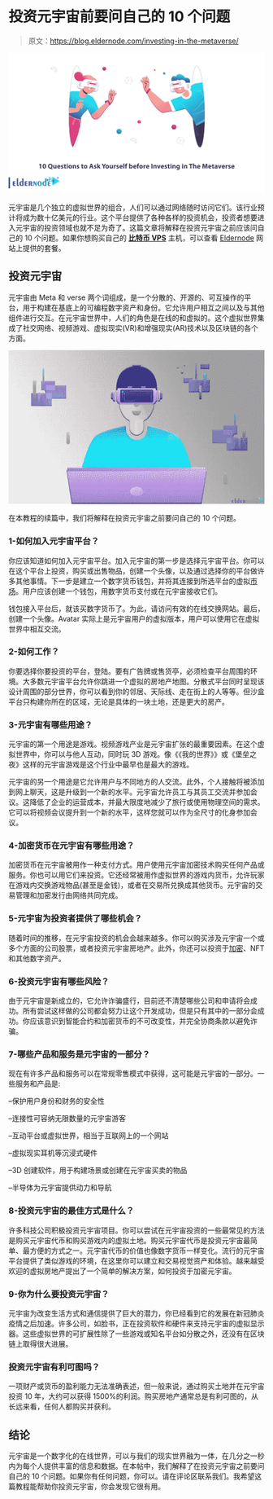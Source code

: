 # 投资元宇宙前要问自己的 10 个问题

> 原文：<https://blog.eldernode.com/investing-in-the-metaverse/>

![10 Questions to Ask Yourself before Investing in The Metaverse](img/14e93e1929055a2ece88ee1df3e0d891.png)

元宇宙是几个独立的虚拟世界的组合，人们可以通过网络随时访问它们。该行业预计将成为数十亿美元的行业。这个平台提供了各种各样的投资机会，投资者想要进入元宇宙的投资领域也就不足为奇了。这篇文章将解释在投资元宇宙之前应该问自己的 10 个问题。如果你想购买自己的 [**比特币 VPS**](https://eldernode.com/bitcoin-vps/) 主机，可以查看 [Eldernode](https://eldernode.com/) 网站上提供的套餐。

## **投资元宇宙**

元宇宙由 Meta 和 verse 两个词组成，是一个分散的、开源的、可互操作的平台，用于构建在基底上的可编程数字资产和身份。它允许用户相互之间以及与其他组件进行交互。在元宇宙世界中，人们的角色是在线的和虚拟的。这个虚拟世界集成了社交网络、视频游戏、虚拟现实(VR)和增强现实(AR)技术以及区块链的各个方面。

![Metaverse-platform](img/07e7021da7c82fc013a59050a91ed625.png)

在本教程的续篇中，我们将解释在投资元宇宙之前要问自己的 10 个问题。

### **1-如何加入元宇宙平台？**

你应该知道如何加入元宇宙平台。加入元宇宙的第一步是选择元宇宙平台。你可以在这个平台上投资，购买或出售物品，创建一个头像，以及通过选择你的平台做许多其他事情。下一步是建立一个数字货币钱包，并将其连接到所选平台的虚拟[市场](https://blog.eldernode.com/tag/marketing/)。用户应该创建一个钱包，用数字货币支付或在元宇宙接收它们。

钱包接入平台后，就该买数字货币了。为此，请访问有效的在线交换网站。最后，创建一个头像。Avatar 实际上是元宇宙用户的虚拟版本，用户可以使用它在虚拟世界中相互交流。

### **2-如何工作？**

你要选择你要投资的平台，登陆。要有广告牌或售货亭，必须检查平台周围的环境。大多数元宇宙平台允许你跳进一个虚拟的房地产地图。分散式平台同时呈现该设计周围的部分世界，你可以看到你的邻居、天际线、走在街上的人等等。但沙盒平台只构建你所在的区域，无论是具体的一块土地，还是更大的房产。

### **3-元宇宙有哪些用途？**

元宇宙的第一个用途是游戏。视频游戏产业是元宇宙扩张的最重要因素。在这个虚拟世界中，你可以与他人互动，同时玩 3D 游戏。像《《我的世界》》或《堡垒之夜》这样的元宇宙游戏是这个行业中最早也是最大的游戏。

元宇宙的另一个用途是它允许用户与不同地方的人交流。此外，个人接触将被添加到网上聊天，这是升级到一个新的水平。元宇宙允许员工与其员工交流并参加会议。这降低了企业的运营成本，并最大限度地减少了旅行或使用物理空间的需求。它可以将视频会议提升到一个新的水平，这样您就可以作为全尺寸的化身参加会议。

### **4-加密货币在元宇宙有哪些用途？**

加密货币在元宇宙被用作一种支付方式。用户使用元宇宙加密技术购买任何产品或服务。你也可以用它们来投资。它还经常被用作虚拟世界的游戏内货币，允许玩家在游戏内交换游戏物品(甚至是金钱)，或者在交易所兑换成其他货币。元宇宙的交易管理和加密发行由网络共同完成。

### **5-元宇宙为投资者提供了哪些机会？**

随着时间的推移，在元宇宙投资的机会会越来越多。你可以购买涉及元宇宙一个或多个方面的公司股票，或者投资元宇宙房地产。此外，你还可以投资于[加密](https://blog.eldernode.com/bitcoin-and-altcoin-wallets-plugin/)、NFT 和其他数字资产。

### **6-投资元宇宙有哪些风险？**

由于元宇宙是新成立的，它允许诈骗盛行，目前还不清楚哪些公司和申请将会成功。所有尝试这样做的公司都会努力让这个开发成功，但是只有其中的一部分会成功。你应该意识到智能合约和加密货币的不可改变性，并完全协商条款以避免诈骗。

### **7-哪些产品和服务是元宇宙的一部分？**

现在有许多产品和服务可以在常规零售模式中获得，这可能是元宇宙的一部分。一些服务和产品是:

–保护用户身份和财务的安全性

–连接性可容纳无限数量的元宇宙游客

–互动平台或虚拟世界，相当于互联网上的一个网站

–虚拟现实耳机等沉浸式硬件

–3D 创建软件，用于构建场景或创建在元宇宙买卖的物品

–半导体为元宇宙提供动力和导航

### **8-投资元宇宙的最佳方式是什么？**

许多科技公司积极投资元宇宙项目。你可以尝试在元宇宙投资的一些最常见的方法是购买元宇宙代币和购买游戏内的虚拟土地。购买元宇宙代币是投资元宇宙最简单、最方便的方式之一。元宇宙代币的价值也像数字货币一样变化。流行的元宇宙平台提供了类似游戏的环境，在这里你可以建立和交易视觉资产和体验。越来越受欢迎的虚拟房地产提出了一个简单的解决方案，如何投资于加密元宇宙。

### **9-你为什么要投资元宇宙？**

元宇宙为改变生活方式和通信提供了巨大的潜力，你已经看到它的发展在新冠肺炎疫情之后加速。许多公司，如脸书，正在投资软件和硬件来支持元宇宙的虚拟显示器。这些虚拟世界的可扩展性除了一些游戏或知名平台如分散之外，还没有在区块链上取得很大进展。

### 投资元宇宙有利可图吗？

一项财产或货币的盈利能力无法准确表述，但一般来说，通过购买土地并在元宇宙投资 10 年，大约可以获得 1500%的利润。购买房地产通常总是有利可图的，从长远来看，任何人都购买并获利。

## 结论

元宇宙是一个数字化的在线世界，可以与我们的现实世界融为一体，在几分之一秒内为每个人提供丰富的信息和数据。在本帖中，我们解释了在投资元宇宙之前要问自己的 10 个问题。如果你有任何问题，你可以。请在评论区联系我们。我希望这篇教程能帮助你投资元宇宙，你会发现它很有用。